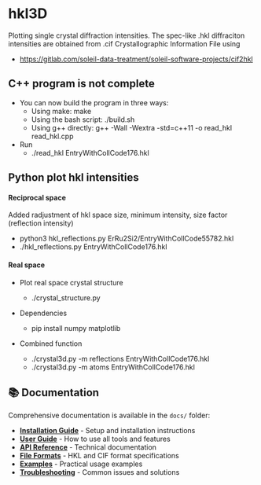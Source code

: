 # hkl3D

Plotting single crystal diffraction intensities.
The spec-like .hkl diffraciton intensities are obtained from .cif Crystallographic Information File using
* https://gitlab.com/soleil-data-treatment/soleil-software-projects/cif2hkl

## C++ program is not complete

* You can now build the program in three ways:
	* Using make: make
	* Using the bash script: ./build.sh
	* Using g++ directly: g++ -Wall -Wextra -std=c++11 -o read_hkl read_hkl.cpp
* Run
	* ./read_hkl EntryWithCollCode176.hkl 

## Python plot hkl intensities

#### Reciprocal space

Added radjustment of hkl space size, minimum intensity, size factor (reflection intensity)

* python3 hkl_reflections.py ErRu2Si2/EntryWithCollCode55782.hkl
* ./hkl_reflections.py EntryWithCollCode176.hkl

#### Real space

* Plot real space crystal structure
	* ./crystal_structure.py
* Dependencies
	* pip install numpy matplotlib

* Combined function
	* ./crystal3d.py -m reflections EntryWithCollCode176.hkl
	* ./crystal3d.py -m atoms EntryWithCollCode176.hkl

## 📚 Documentation

Comprehensive documentation is available in the `docs/` folder:

* **[Installation Guide](docs/installation.md)** - Setup and installation instructions
* **[User Guide](docs/user-guide.md)** - How to use all tools and features
* **[API Reference](docs/api-reference.md)** - Technical documentation
* **[File Formats](docs/file-formats.md)** - HKL and CIF format specifications
* **[Examples](docs/examples.md)** - Practical usage examples
* **[Troubleshooting](docs/troubleshooting.md)** - Common issues and solutions
